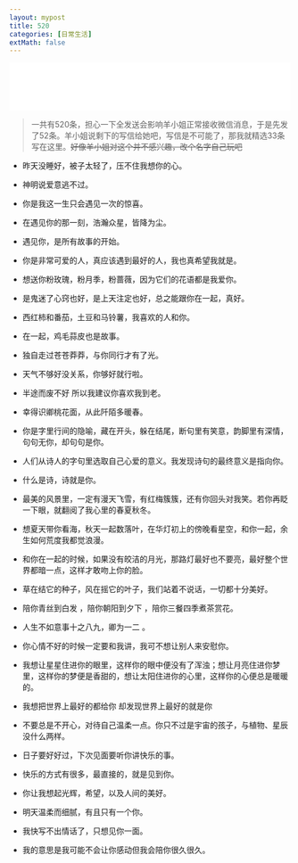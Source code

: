 ```yaml
---
layout: mypost
title: 520
categories: [日常生活]
extMath: false
---
```



<iframe src="//music.163.com/outchain/player?type=2&id=156193&auto=1&height=66" frameborder="0" width="100%" height="86px" ></iframe>   

> 一共有520条，担心一下全发送会影响羊小姐正常接收微信消息，于是先发了52条。羊小姐说剩下的写信给她吧，写信是不可能了，那我就精选33条写在这里。~~好像羊小姐对这个并不感兴趣，改个名字自己玩吧~~  

  
- 昨天没睡好，被子太轻了，压不住我想你的心。

- 神明说爱意逃不过。

- 你是我这一生只会遇见一次的惊喜。

- 在遇见你的那一刻，浩瀚众星，皆降为尘。 

- 遇见你，是所有故事的开始。

- 你是非常可爱的人，真应该遇到最好的人，我也真希望我就是。 

- 想送你粉玫瑰，粉月季，粉蔷薇，因为它们的花语都是我爱你。

- 是鬼迷了心窍也好，是上天注定也好，总之能跟你在一起，真好。

- 西红柿和番茄，土豆和马铃薯，我喜欢的人和你。

- 在一起，鸡毛蒜皮也是故事。

- 独自走过苍苍莽莽，与你同行才有了光。

- 天气不够好没关系，你够好就行啦。

- 半途而废不好 所以我建议你喜欢我到老。 

- 幸得识卿桃花面，从此阡陌多暖春。

- 你是字里行间的隐喻，藏在开头，躲在结尾，断句里有笑意，韵脚里有深情，句句无你，却句句是你。 

- 人们从诗人的字句里选取自己心爱的意义。我发现诗句的最终意义是指向你。

- 什么是诗，诗就是你。

- 最美的风景里，一定有漫天飞雪，有红梅簇簇，还有你回头对我笑。若你再眨一下眼，就翻阅了我心里的春夏秋冬。 

- 想夏天带你看海，秋天一起数落叶，在华灯初上的傍晚看星空，和你一起，余生如何荒度我都觉浪漫。 

- 和你在一起的时候，如果没有皎洁的月光，那路灯最好也不要亮，最好整个世界都暗一点，这样才敢吻上你的脸。

- 草在结它的种子，风在摇它的叶子，我们站着不说话，一切都十分美好。

- 陪你青丝到白发 ，陪你朝阳到夕下 ，陪你三餐四季煮茶赏花。

- 人生不如意事十之八九，卿为一二 。

- 你心情不好的时候一定要和我讲，我可不想让别人来安慰你。

- 我想让星星住进你的眼里，这样你的眼中便没有了浑浊；想让月亮住进你梦里，这样你的梦便是香甜的，想让太阳住进你的心里，这样你的心便总是暖暖的。

- 我想把世界上最好的都给你 却发现世界上最好的就是你 

- 不要总是不开心，对待自己温柔一点。你只不过是宇宙的孩子，与植物、星辰没什么两样。

- 日子要好好过，下次见面要听你讲快乐的事。

- 快乐的方式有很多，最直接的，就是见到你。 

- 你让我想起光辉，希望，以及人间的美好。

- 明天温柔而细腻，有且只有一个你。

- 我快写不出情话了，只想见你一面。 

- 我的意思是我可能不会让你感动但我会陪你很久很久。 
